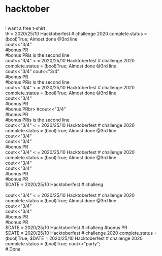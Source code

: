 # hacktober
<br>
i want a free t-shirt
<br>
th = 2020/25/10
Hacktoberfest # challenge 2020
complete.status = (bool)True;
Almost done @3rd line
<br>cout<<"3/4"
<br>
#bonus PR
<br
cout<<"3/4"
<br>
#bonus PRis is the second line
<br>
cout<<"3/4"
< = 2020/25/10
Hacktoberfest # challenge 2020
complete.status = (bool)True;
Almost done @3rd line
<br>
cout<<"3/4"
cout<<"3/4"
<br>
#bonus PR
<br
cout<<"3/4"
<br>
#bonus PRis is the second line
<br>
cout<<"3/4"
< = 2020/25/10
Hacktoberfest # challenge 2020
complete.status = (bool)True;
Almost done @3rd line
<br>
cout<<"3/4"
<br>
#bonus PR
<br
cout<<"3/4"
<br>
#bonus PRbr>
#cout<<"3/4"
<br>
#bonus PR
<br
cout<<"3/4"
<br>
#bonus PRis is the second line
<br>
cout<<"3/4"
< = 2020/25/10
Hacktoberfest # challenge 2020
complete.status = (bool)True;
Almost done @3rd line
<br>
cout<<"3/4"
<br>
cout<<"3/4"
<br>
#bonus PR<br>
cout<<"3/4"
< = 2020/25/10
Hacktoberfest # challenge 2020
complete.status = (bool)True;
Almost done @3rd line
<br>
cout<<"3/4"
<br>
cout<<"3/4"
<br>
#bonus PR
<br
cout<<"3/4"
<br>
#bonus PR
<br>
$DATE = 2020/25/10
Hacktoberfest # challeng
<br
cout<<"3/4"
<br><br>
cout<<"3/4"
< = 2020/25/10
Hacktoberfest # challenge 2020
complete.status = (bool)True;
Almost done @3rd line
<br>
cout<<"3/4"
<br>
cout<<"3/4"
<br>
#bonus PR
<br
cout<<"3/4"
<br>
#bonus PR
<br>
$DATE = 2020/25/10
Hacktoberfest # challeng
#bonus PR
<br>
$DATE = 2020/25/10
Hacktoberfest # challenge 2020
complete.status = (bool)True;
$DATE = 2020/25/10
Hacktoberfest # challenge 2020
complete.status = (bool)True;
cout<<"party";

<br>
# Done
